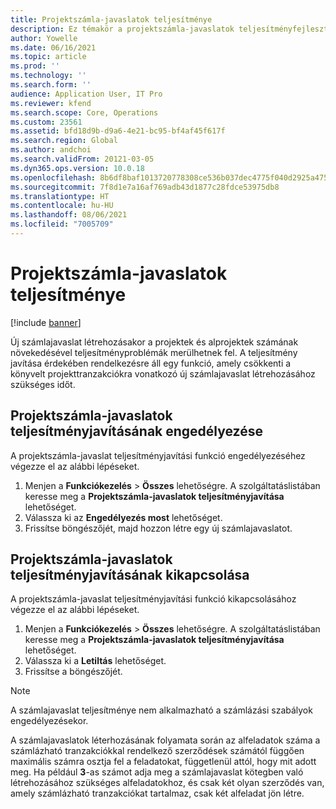 ```yaml
---
title: Projektszámla-javaslatok teljesítménye
description: Ez témakör a projektszámla-javaslatok teljesítményfejlesztéséről nyújt tájékoztatást.
author: Yowelle
ms.date: 06/16/2021
ms.topic: article
ms.prod: ''
ms.technology: ''
ms.search.form: ''
audience: Application User, IT Pro
ms.reviewer: kfend
ms.search.scope: Core, Operations
ms.custom: 23561
ms.assetid: bfd18d9b-d9a6-4e21-bc95-bf4af45f617f
ms.search.region: Global
ms.author: andchoi
ms.search.validFrom: 20121-03-05
ms.dyn365.ops.version: 10.0.18
ms.openlocfilehash: 8b6df8baf1013720778308ce536b037dec4775f040d2925a47508fb373900f81
ms.sourcegitcommit: 7f8d1e7a16af769adb43d1877c28fdce53975db8
ms.translationtype: HT
ms.contentlocale: hu-HU
ms.lasthandoff: 08/06/2021
ms.locfileid: "7005709"
---
```

# <a name="project-invoice-proposal-performance"></a>Projektszámla-javaslatok teljesítménye

[!include [banner](../includes/banner.md)]

Új számlajavaslat létrehozásakor a projektek és alprojektek számának növekedésével teljesítményproblémák merülhetnek fel. A teljesítmény javítása érdekében rendelkezésre áll egy funkció, amely csökkenti a könyvelt projekttranzakciókra vonatkozó új számlajavaslat létrehozásához szükséges időt.

## <a name="enable-project-invoice-proposal-performance-enhancement"></a>Projektszámla-javaslatok teljesítményjavításának engedélyezése
A projektszámla-javaslat teljesítményjavítási funkció engedélyezéséhez végezze el az alábbi lépéseket.

1.  Menjen a **Funkciókezelés** > **Összes** lehetőségre. A szolgáltatáslistában keresse meg a **Projektszámla-javaslatok teljesítményjavítása** lehetőséget.
2.  Válassza ki az **Engedélyezés most** lehetőséget.
3.  Frissítse böngészőjét, majd hozzon létre egy új számlajavaslatot.

## <a name="turn-off-project-invoice-proposal-performance-enhancement"></a>Projektszámla-javaslatok teljesítményjavításának kikapcsolása
A projektszámla-javaslat teljesítményjavítási funkció kikapcsolásához végezze el az alábbi lépéseket.

1.  Menjen a **Funkciókezelés** > **Összes** lehetőségre. A szolgáltatáslistában keresse meg a **Projektszámla-javaslatok teljesítményjavítása** lehetőséget.
2.  Válassza ki a **Letiltás** lehetőséget.
3.  Frissítse a böngészőjét.

> [!NOTE]
> A számlajavaslat teljesítménye nem alkalmazható a számlázási szabályok engedélyezésekor.
> 
> A számlajavaslatok léterhozásának folyamata során az alfeladatok száma a számlázható tranzakciókkal rendelkező szerződések számától függően maximális számra osztja fel a feladatokat, függetlenül attól, hogy mit adott meg. Ha például **3**-as számot adja meg a számlajavaslat kötegben való létrehozásához szükséges alfeladatokhoz, és csak két olyan szerződés van, amely számlázható tranzakciókat tartalmaz, csak két alfeladat jön létre.
